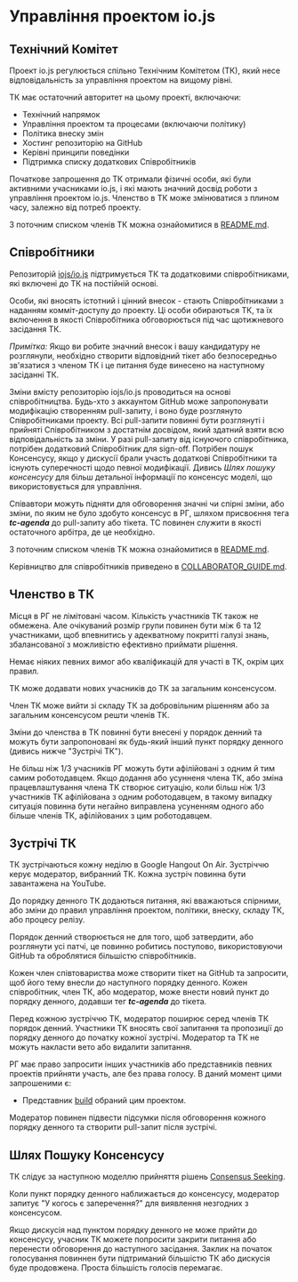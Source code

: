 # Управління проектом io.js

## Технічний Комітет

Проект io.js регулюється спільно Технічним Комітетом (ТК), який несе відповідальність за управління проектом на вищому рівні.

ТК має остаточний авторитет на цьому проекті, включаючи:

  * Технічний напрямок
  * Управління проектом та процесами (включаючи політику)
  * Політика внеску змін
  * Хостинг репозиторію на GitHub
  * Керівні принципи поведінки
  * Підтримка списку додаткових Співробітників

Початкове запрошення до ТК отримали фізичні особи, які були активними учасниками io.js, і які мають значний досвід роботи з управління проектом io.js. Членство в ТК може змінюватися з плином часу, залежно від потреб проекту.

З поточним списком членів ТК можна ознайомитися в [README.md](./README.md#current-project-team-members).

## Співробітники

Репозиторій [iojs/io.js](https://github.com/iojs/io.js) підтримується ТК та додатковими співробітниками, які включені до ТК на постійній основі.

Особи, які вносять істотний і цінний внесок - стають Співробітниками з наданням комміт-доступу до проекту. Ці особи обираються ТК, та їх включення в якості Співробітника обговорюється під час щотижневого засідання ТК.

*Примітка:* Якщо ви робите значний внесок і вашу кандидатуру не розглянули, необхідно створити відповідний тікет або безпосередньо зв'язатися з членом ТК і це питання буде винесено на наступному засіданні ТК.

Зміни вмісту репозиторію iojs/io.js проводиться на основі співробітництва. Будь-хто з аккаунтом GitHub може запропонувати модифікацію створенням pull-запиту, і воно буде розглянуто Співробітниками проекту. Всі pull-запити повинні бути розглянуті і прийняті Співробітником з достатнім досвідом, який здатний взяти всю відповідальність за зміни. У разі pull-запиту від існуючого співробітника, потрібен додатковий Співробітник для sign-off. Потрібен пошук Консенсусу, якщо у дискусії брали участь додаткові Співробітники та існують суперечності щодо певної модифікації. Дивись *Шлях пошуку консенсусу* для більш детальної інформації по консенсус моделі, що використовується для управління.

Співавтори можуть підняти для обговорення значні чи спірні зміни, або зміни, по яким не було здобуто консенсус в РГ, шляхом присвоєння тега ***tc-agenda*** до pull-запиту або тікета. ТС повинен служити в якості остаточного арбітра, де це необхідно.

З поточним списком членів ТК можна ознайомитися в [README.md](./README.md#current-project-team-members).

Керівництво для співробітників приведено в [COLLABORATOR_GUIDE.md](./COLLABORATOR_GUIDE.md).

## Членство в ТК

Місця в РГ не лімітовані часом. Кількість участників ТК також не обмежена. Але очікуваний розмір групи повинен бути між 6 та 12 участниками, щоб впевнитись у адекватному покритті галузі знань, збалансованої з можливістю ефективно приймати рішення.

Немає ніяких певних вимог або кваліфикацій для участі в ТК, окрім цих правил.

ТК може додавати нових учасників до ТК за загальним консенсусом.

Член ТК може вийти зі складу ТК за добровільним рішенням або за загальним консенсусом решти членів ТК.

Зміни до членства в ТК повинні бути внесені у порядок денний та можуть бути запропоновані як будь-який інший пункт порядку денного (дивись нижче "Зустрічі ТК").

Не більш ніж 1/3 учасників РГ можуть бути афілійовані з одним й тим самим роботодавцем. Якщо додання або усунненя члена ТК, або зміна працевлаштування члена ТК створює ситуацію, коли більш ніж 1/3 участників ТК афілійована з одним роботодавцем, в такому випадку ситуація повинна бути негайно виправлена усуненням одного або більше членів ТК, афілійованих з цим роботодавцем.

## Зустрічі ТК

ТК зустрічаються кожну неділю в Google Hangout On Air. Зустріччю керує модератор, вибранний ТК. Кожна зустріч повинна бути завантажена на YouTube.

До порядку денного ТК додаються питання, які вважаються спірними, або зміни до правил управління проектом, політики, внеску, складу ТК, або процесу релізу.

Порядок денний створюється не для того, щоб затвердити, або розглянути усі патчі, це повинно робитись поступово, використовуючи GitHub та оброблятися більшістю співробітників.

Кожен член співтовариства може створити тікет на GitHub та запросити, щоб його тему внесли до наступного порядку денного. Кожен співробітник, член ТК, або модератор, може внести новий пункт до порядку денного, додавши тег ***tc-agenda*** до тікета.

Перед кожною зустріччю ТК, модератор поширює серед членів ТК порядок денний. Участники ТК вносять свої запитання та пропозиції до порядку денного до початку кожної зустрічі. Модератор та ТК не можуть накласти вето або видалити запитання.

РГ має право запросити інших участників або представників певних проектів прийняти участь, але без права голосу. В даний момент цими запрошеними є:

  * Представник [build](https://github.com/node-forward/build) обраний цим проектом.

Модератор повинен підвести підсумки після обговорення кожного порядку денного та створити pull-запит після зустрічі.

## Шлях Пошуку Консенсусу

ТК слідує за наступною моделлю прийняття рішень [Consensus Seeking](http://en.wikipedia.org/wiki/Consensus-seeking_decision-making).

Коли пункт порядку денного наближається до консенсусу, модератор запитує "У когось є заперечення?" для виявлення незгодних з консенсусом.

Якщо дискусія над пунктом порядку денного не може прийти до консенсусу, учасник ТК можете попросити закрити питання або перенести обговорення до наступного засідання. Заклик на початок голосування повиннен бути підтриманий більшістю ТК або дискусія буде продовжена. Проста більшість голосів перемагає.